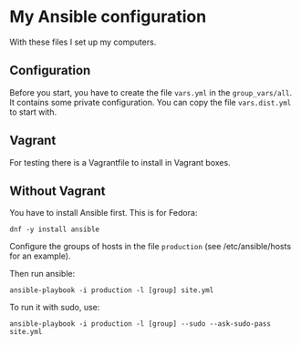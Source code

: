 # My Ansible configuration #

With these files I set up my computers.

## Configuration

Before you start, you have to create the file `vars.yml` in the `group_vars/all`. It contains some private configuration.
You can copy the file `vars.dist.yml` to start with.

## Vagrant

For testing there is a Vagrantfile to install in Vagrant boxes.

## Without Vagrant

You have to install Ansible first. This is for Fedora:

    dnf -y install ansible

Configure the groups of hosts in the file `production` (see /etc/ansible/hosts for an example).

Then run ansible:

    ansible-playbook -i production -l [group] site.yml

To run it with sudo, use:

    ansible-playbook -i production -l [group] --sudo --ask-sudo-pass site.yml

